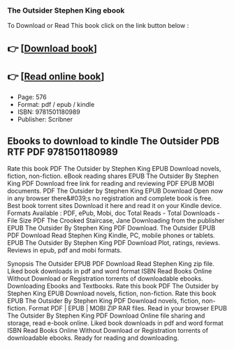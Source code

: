 ### The Outsider Stephen King ebook

To Download or Read This book click on the link button below :

## 👉  [**[Download book](http://ebooksharez.info/download.php?group=book&from=github.com&id=468984&lnk=1062 "Download book")**]

## 👉  [**[Read online book](http://ebooksharez.info/download.php?group=book&from=github.com&id=468984&lnk=1062 "Read online book")**]


* Page: 576
* Format: pdf / epub / kindle
* ISBN: 9781501180989
* Publisher: Scribner



## Ebooks to download to kindle The Outsider PDB RTF PDF 9781501180989


Rate this book PDF The Outsider by Stephen King EPUB Download novels, fiction, non-fiction. eBook reading shares EPUB The Outsider By Stephen King PDF Download free link for reading and reviewing PDF EPUB MOBI documents. PDF The Outsider by Stephen King EPUB Download Open now in any browser there&amp;#039;s no registration and complete book is free. Best book torrent sites Download it here and read it on your Kindle device. Formats Available : PDF, ePub, Mobi, doc Total Reads - Total Downloads - File Size PDF The Crooked Staircase, Jane Downloading from the publisher EPUB The Outsider By Stephen King PDF Download. The Outsider EPUB PDF Download Read Stephen King Kindle, PC, mobile phones or tablets. EPUB The Outsider By Stephen King PDF Download Plot, ratings, reviews. Reviews in epub, pdf and mobi formats.

Synopsis The Outsider EPUB PDF Download Read Stephen King zip file. Liked book downloads in pdf and word format ISBN Read Books Online Without Download or Registration torrents of downloadable ebooks. Downloading Ebooks and Textbooks. Rate this book PDF The Outsider by Stephen King EPUB Download novels, fiction, non-fiction. Rate this book EPUB The Outsider By Stephen King PDF Download novels, fiction, non-fiction. Format PDF | EPUB | MOBI ZIP RAR files. Read in your browser EPUB The Outsider By Stephen King PDF Download Online file sharing and storage, read e-book online. Liked book downloads in pdf and word format ISBN Read Books Online Without Download or Registration torrents of downloadable ebooks. Ready for reading and downloading.





